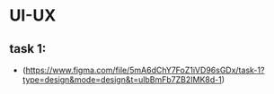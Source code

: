 # UI-UX


## task 1:

 
- (https://www.figma.com/file/5mA6dChY7FoZ1iVD96sGDx/task-1?type=design&mode=design&t=ulbBmFb7ZB2IMK8d-1)
